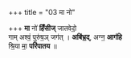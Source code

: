 +++
title = "03 मा नो"

+++
**मा** नो॑ **हिँसीज्** जातवेदो॒  
गाम् अश्वं॒ पुरु॑ष॒ञ् जग॑त् । 
**अबि॑भ्र॒द्**, अग्न॒ **आग॑हि**  
श्रि॒या मा॒ **परि॑पातय** ॥